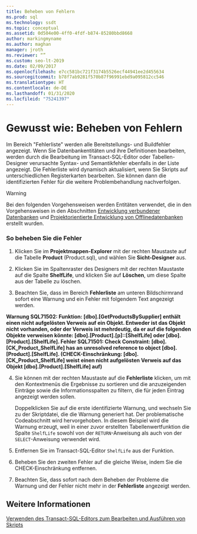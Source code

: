 ```yaml
---
title: Beheben von Fehlern
ms.prod: sql
ms.technology: ssdt
ms.topic: conceptual
ms.assetid: 0d504e00-4ff0-4fdf-b874-85280bbd8668
author: markingmyname
ms.author: maghan
manager: jroth
ms.reviewer: “”
ms.custom: seo-lt-2019
ms.date: 02/09/2017
ms.openlocfilehash: e7cc581bc721f3174b5526ecf44941ee2d455634
ms.sourcegitcommit: b78f7ab9281f570b87f96991ebd9a095812cc546
ms.translationtype: HT
ms.contentlocale: de-DE
ms.lasthandoff: 01/31/2020
ms.locfileid: "75241397"
---
```

# <a name="how-to-fix-errors"></a>Gewusst wie: Beheben von Fehlern

Im Bereich "Fehlerliste" werden alle Bereitstellungs- und Buildfehler angezeigt. Wenn Sie Datenbankentitäten und ihre Definitionen bearbeiten, werden durch die Bearbeitung im Transact\-SQL-Editor oder Tabellen-Designer verursachte Syntax- und Semantikfehler ebenfalls in der Liste angezeigt. Die Fehlerliste wird dynamisch aktualisiert, wenn Sie Skripts auf unterschiedlichen Registerkarten bearbeiten. Sie können dann die identifizierten Fehler für die weitere Problembehandlung nachverfolgen.  
  
> [!WARNING]  
> Bei den folgenden Vorgehensweisen werden Entitäten verwendet, die in den Vorgehensweisen in den Abschnitten [Entwicklung verbundener Datenbanken](../ssdt/connected-database-development.md) und [Projektorientierte Entwicklung von Offlinedatenbanken](../ssdt/project-oriented-offline-database-development.md) erstellt wurden.  
  
### <a name="to-fix-errors"></a>So beheben Sie die Fehler  
  
1.  Klicken Sie im **Projektmappen-Explorer** mit der rechten Maustaste auf die Tabelle **Product** (Product.sql), und wählen Sie **Sicht-Designer** aus.  
  
2.  Klicken Sie im Spaltenraster des Designers mit der rechten Maustaste auf die Spalte **ShelfLife**, und klicken Sie auf **Löschen**, um diese Spalte aus der Tabelle zu löschen.  
  
3.  Beachten Sie, dass im Bereich **Fehlerliste** am unteren Bildschirmrand sofort eine Warnung und ein Fehler mit folgendem Text angezeigt werden.  
  
**Warnung SQL71502: Funktion: [dbo].[GetProductsBySupplier] enthält einen nicht aufgelösten Verweis auf ein Objekt. Entweder ist das Objekt nicht vorhanden, oder der Verweis ist mehrdeutig, da er auf die folgenden Objekte verweisen könnte: [dbo].[Product].[p]::[ShelfLife] oder [dbo].[Product].[ShelfLife]. Fehler SQL71501: Check Constraint: [dbo].[CK_Product_ShelfLife] has an unresolved reference to object [dbo].[Product].[ShelfLife]. (CHECK-Einschränkung: [dbo].[CK_Product_ShelfLife] weist einen nicht aufgelösten Verweis auf das Objekt [dbo].[Product].[ShelfLife] auf)**  
  
4.  Sie können mit der rechten Maustaste auf die **Fehlerliste** klicken, um mit den Kontextmenüs die Ergebnisse zu sortieren und die anzuzeigenden Einträge sowie die Informationsspalten zu filtern, die für jeden Eintrag angezeigt werden sollen.  
  
    Doppelklicken Sie auf die erste identifizierte Warnung, und wechseln Sie zu der Skriptdatei, die die Warnung generiert hat. Der problematische Codeabschnitt wird hervorgehoben. In diesem Beispiel wird die Warnung erzeugt, weil in einer zuvor erstellten Tabellenwertfunktion die Spalte `ShelfLife` sowohl von der `RETURN`-Anweisung als auch von der `SELECT`-Anweisung verwendet wird.  
  
5.  Entfernen Sie im Transact\-SQL-Editor `ShelfLife` aus der Funktion.  
  
6.  Beheben Sie den zweiten Fehler auf die gleiche Weise, indem Sie die CHECK-Einschränkung entfernen.  
  
7.  Beachten Sie, dass sofort nach dem Beheben der Probleme die Warnung und der Fehler nicht mehr in der **Fehlerliste** angezeigt werden.  
  
## <a name="see-also"></a>Weitere Informationen  
[Verwenden des Transact-SQL-Editors zum Bearbeiten und Ausführen von Skripts](../ssdt/use-transact-sql-editor-to-edit-and-execute-scripts.md)  
  
